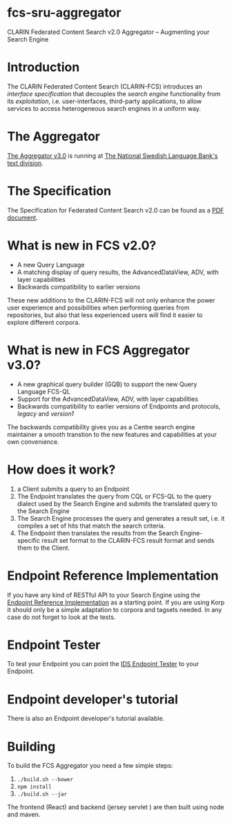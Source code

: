 # fcs-sru-aggregator
CLARIN Federated Content Search v2.0 Aggregator – Augmenting your Search Engine

# Introduction
  The CLARIN Federated Content Search
  (CLARIN-FCS) introduces an _interface specification_ that
  decouples the _search engine_ functionality from its _exploitation_, i.e. user-interfaces, third-party applications,
  to allow services to access heterogeneous search engines in a
  uniform way.


# The Aggregator
[The Aggregator v3.0](https://spraakbanken.gu.se/ws/fcs/2.0/aggregator/) is running at [The National Swedish Language Bank's text division](https://spraakbanken.gu.se/eng/).

# The Specification
The Specification for Federated Content Search v2.0 can be found as a [PDF document](https://office.clarin.eu/v/CE-2017-1046-FCS-Specification.pdf).

# What is new in FCS v2.0?
* A new Query Language
* A matching display of query results, the AdvancedDataView, ADV, with layer capabilities
* Backwards compatibility to earlier versions

These new additions to the CLARIN-FCS will not only enhance the power
user experience and possibilities when performing queries from
repositories, but also that less experienced users will find it easier
to explore different corpora.

# What is new in FCS Aggregator v3.0?
* A new graphical query builder (GQB) to support  the new Query Language FCS-QL
* Support for the AdvancedDataView, ADV, with layer capabilities
* Backwards compatibility to earlier versions of Endpoints and protocols, _legacy_ and _version1_

 The backwards compatibility gives you as a Centre search engine maintainer
 a smooth transtion to the new features and capabilities at your own convenience.

# How does it work?
1. a Client submits a query to an Endpoint 
1. The Endpoint translates the query from CQL or FCS-QL to the query dialect used by the Search Engine and submits the translated query to the Search Engine
1. The Search Engine processes the query and generates a result set, i.e. it compiles a set of hits that match the search criteria.
1. The Endpoint then translates the results from the Search Engine-specific result set format to the CLARIN-FCS result format and sends them to the Client.

# Endpoint Reference Implementation
If you have any kind of RESTful API to your Search Engine using the  
 [Endpoint Reference Implementation](https://github.com/clarin-eric/fcs-korp-endpoint/) as a starting point. If you are using Korp it should only be a simple adaptation to corpora and tagsets needed. In any case do not forget to look at the tests.

# Endpoint Tester
To test your Endpoint you can point the [IDS Endpoint Tester](http://clarin.ids-mannheim.de/srutest) to your Endpoint.

# Endpoint developer's tutorial
There is also an Endpoint developer's tutorial available. 

# Building
To build the FCS Aggregator you need a few simple steps:
1. `./build.sh --bower`
1. `npm install`
1. `./build.sh --jar`

The frontend (React) and backend (jersey servlet ) are then built using node and maven.
